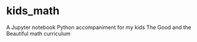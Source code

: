 # kids_math
A Jupyter notebook Python accompaniment for my kids The Good and the Beautiful math curriculum
